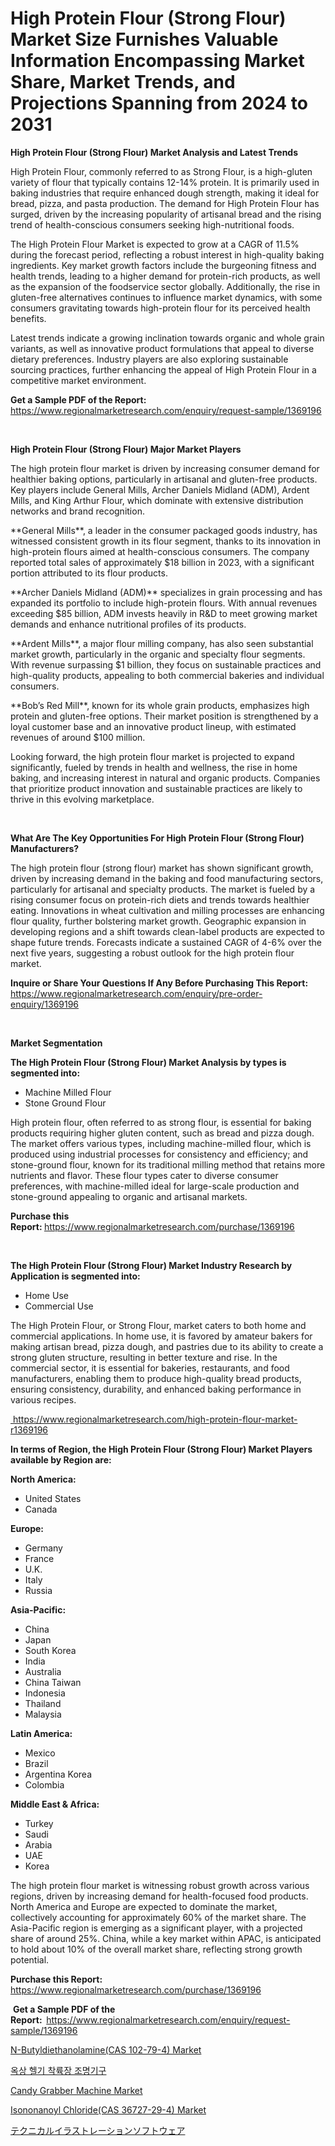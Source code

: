 <p><h1>High Protein Flour (Strong Flour) Market Size Furnishes Valuable Information Encompassing Market Share, Market Trends, and Projections Spanning from 2024 to 2031</h1></p><p><strong>High Protein Flour (Strong Flour) Market Analysis and Latest Trends</strong></p>
<p><p>High Protein Flour, commonly referred to as Strong Flour, is a high-gluten variety of flour that typically contains 12-14% protein. It is primarily used in baking industries that require enhanced dough strength, making it ideal for bread, pizza, and pasta production. The demand for High Protein Flour has surged, driven by the increasing popularity of artisanal bread and the rising trend of health-conscious consumers seeking high-nutritional foods.</p><p>The High Protein Flour Market is expected to grow at a CAGR of 11.5% during the forecast period, reflecting a robust interest in high-quality baking ingredients. Key market growth factors include the burgeoning fitness and health trends, leading to a higher demand for protein-rich products, as well as the expansion of the foodservice sector globally. Additionally, the rise in gluten-free alternatives continues to influence market dynamics, with some consumers gravitating towards high-protein flour for its perceived health benefits.</p><p>Latest trends indicate a growing inclination towards organic and whole grain variants, as well as innovative product formulations that appeal to diverse dietary preferences. Industry players are also exploring sustainable sourcing practices, further enhancing the appeal of High Protein Flour in a competitive market environment.</p></p>
<p><strong>Get a Sample PDF of the Report:&nbsp;</strong> <a href="https://www.regionalmarketresearch.com/enquiry/request-sample/1369196">https://www.regionalmarketresearch.com/enquiry/request-sample/1369196</a></p>
<p>&nbsp;</p>
<p><strong>High Protein Flour (Strong Flour) Major Market Players</strong></p>
<p><p>The high protein flour market is driven by increasing consumer demand for healthier baking options, particularly in artisanal and gluten-free products. Key players include General Mills, Archer Daniels Midland (ADM), Ardent Mills, and King Arthur Flour, which dominate with extensive distribution networks and brand recognition.</p><p>**General Mills**, a leader in the consumer packaged goods industry, has witnessed consistent growth in its flour segment, thanks to its innovation in high-protein flours aimed at health-conscious consumers. The company reported total sales of approximately $18 billion in 2023, with a significant portion attributed to its flour products.</p><p>**Archer Daniels Midland (ADM)** specializes in grain processing and has expanded its portfolio to include high-protein flours. With annual revenues exceeding $85 billion, ADM invests heavily in R&D to meet growing market demands and enhance nutritional profiles of its products.</p><p>**Ardent Mills**, a major flour milling company, has also seen substantial market growth, particularly in the organic and specialty flour segments. With revenue surpassing $1 billion, they focus on sustainable practices and high-quality products, appealing to both commercial bakeries and individual consumers.</p><p>**Bob’s Red Mill**, known for its whole grain products, emphasizes high protein and gluten-free options. Their market position is strengthened by a loyal customer base and an innovative product lineup, with estimated revenues of around $100 million.</p><p>Looking forward, the high protein flour market is projected to expand significantly, fueled by trends in health and wellness, the rise in home baking, and increasing interest in natural and organic products. Companies that prioritize product innovation and sustainable practices are likely to thrive in this evolving marketplace.</p></p>
<p>&nbsp;</p>
<p><strong>What Are The Key Opportunities For High Protein Flour (Strong Flour) Manufacturers?</strong></p>
<p><p>The high protein flour (strong flour) market has shown significant growth, driven by increasing demand in the baking and food manufacturing sectors, particularly for artisanal and specialty products. The market is fueled by a rising consumer focus on protein-rich diets and trends towards healthier eating. Innovations in wheat cultivation and milling processes are enhancing flour quality, further bolstering market growth. Geographic expansion in developing regions and a shift towards clean-label products are expected to shape future trends. Forecasts indicate a sustained CAGR of 4-6% over the next five years, suggesting a robust outlook for the high protein flour market.</p></p>
<p><strong>Inquire or Share Your Questions If Any Before Purchasing This Report:</strong> <a href="https://www.regionalmarketresearch.com/enquiry/pre-order-enquiry/1369196">https://www.regionalmarketresearch.com/enquiry/pre-order-enquiry/1369196</a></p>
<p>&nbsp;</p>
<p><strong>Market Segmentation</strong></p>
<p><strong>The High Protein Flour (Strong Flour) Market Analysis by types is segmented into:</strong></p>
<p><ul><li>Machine Milled Flour</li><li>Stone Ground Flour</li></ul></p>
<p><p>High protein flour, often referred to as strong flour, is essential for baking products requiring higher gluten content, such as bread and pizza dough. The market offers various types, including machine-milled flour, which is produced using industrial processes for consistency and efficiency; and stone-ground flour, known for its traditional milling method that retains more nutrients and flavor. These flour types cater to diverse consumer preferences, with machine-milled ideal for large-scale production and stone-ground appealing to organic and artisanal markets.</p></p>
<p><strong>Purchase this Report:&nbsp;</strong><a href="https://www.regionalmarketresearch.com/purchase/1369196">https://www.regionalmarketresearch.com/purchase/1369196</a></p>
<p>&nbsp;</p>
<p><strong>The High Protein Flour (Strong Flour) Market Industry Research by Application is segmented into:</strong></p>
<p><ul><li>Home Use</li><li>Commercial Use</li></ul></p>
<p><p>The High Protein Flour, or Strong Flour, market caters to both home and commercial applications. In home use, it is favored by amateur bakers for making artisan bread, pizza dough, and pastries due to its ability to create a strong gluten structure, resulting in better texture and rise. In the commercial sector, it is essential for bakeries, restaurants, and food manufacturers, enabling them to produce high-quality bread products, ensuring consistency, durability, and enhanced baking performance in various recipes.</p></p>
<p><a href="https://www.regionalmarketresearch.com/high-protein-flour-market-r1369196">&nbsp;https://www.regionalmarketresearch.com/high-protein-flour-market-r1369196</a></p>
<p><strong>In terms of Region, the High Protein Flour (Strong Flour) Market Players available by Region are:</strong></p>
<p>
    <p> <strong> North America: </strong>
        <ul>
            <li>United States</li>
            <li>Canada</li>
        </ul>
        </p> 
    <p> <strong> Europe: </strong>
        <ul>
            <li>Germany</li>
            <li>France</li>
            <li>U.K.</li>
            <li>Italy</li>
            <li>Russia</li>
        </ul>
        </p> 
    <p> <strong> Asia-Pacific: </strong>
        <ul>
            <li>China</li>
            <li>Japan</li>
            <li>South Korea</li>
            <li>India</li>
            <li>Australia</li>
            <li>China Taiwan</li>
            <li>Indonesia</li>
            <li>Thailand</li>
            <li>Malaysia</li>
        </ul>
        </p> 
    <p> <strong> Latin America: </strong>
        <ul>
            <li>Mexico</li>
            <li>Brazil</li>
            <li>Argentina Korea</li>
            <li>Colombia</li>
        </ul>
        </p> 
    <p> <strong> Middle East & Africa: </strong>
        <ul>
            <li>Turkey</li>
            <li>Saudi</li>
            <li>Arabia</li>
            <li>UAE</li>
            <li>Korea</li>
        </ul>
    </p>
    </p>
<p><p>The high protein flour market is witnessing robust growth across various regions, driven by increasing demand for health-focused food products. North America and Europe are expected to dominate the market, collectively accounting for approximately 60% of the market share. The Asia-Pacific region is emerging as a significant player, with a projected share of around 25%. China, while a key market within APAC, is anticipated to hold about 10% of the overall market share, reflecting strong growth potential.</p></p>
<p><strong>Purchase this Report: </strong><a href="https://www.regionalmarketresearch.com/purchase/1369196">https://www.regionalmarketresearch.com/purchase/1369196</a></p>
<p>&nbsp;<strong>Get a Sample PDF of the Report:&nbsp;&nbsp;</strong><a href="https://www.regionalmarketresearch.com/enquiry/request-sample/1369196">https://www.regionalmarketresearch.com/enquiry/request-sample/1369196</a></p>
<p><strong></strong></p>
<p><p><a href="https://issuu.com/reportprime-2/docs/n-butyldiethanolaminecas-102-79-4-m_efff992cbd5585">N-Butyldiethanolamine(CAS 102-79-4) Market</a></p><p><a href="https://medium.com/@max_rolo/%EC%98%A5%EC%83%81-%ED%97%AC%EB%A6%AC%ED%8C%A8%EB%93%9C-%EC%A1%B0%EB%AA%85-%EA%B8%B0%EA%B5%AC-%EC%8B%9C%EC%9E%A5-%EB%8F%99%ED%96%A5-%EB%B0%8F-%EC%A0%84%EB%9E%B5%EC%A0%81-%EC%8B%9C%EC%9E%A5-%ED%86%B5%EC%B0%B0%EB%A0%A5-2024-2031-f558cce168e4">옥상 헬기 착륙장 조명기구</a></p><p><a href="https://www.linkedin.com/pulse/insights-candy-grabber-machine-market-share-competitive-hxnbc?trackingId=OZ8k16vqTz%2Bpijt%2FeadzPg%3D%3D">Candy Grabber Machine Market</a></p><p><a href="https://issuu.com/reportprime-2/docs/isononanoyl-chloridecas-36727-29-4-_25811495f9170f">Isononanoyl Chloride(CAS 36727-29-4) Market</a></p><p><a href="https://medium.com/@rudyboyer2017/%E6%8A%80%E8%A1%93%E3%82%A4%E3%83%A9%E3%82%B9%E3%83%88%E3%83%AC%E3%83%BC%E3%82%B7%E3%83%A7%E3%83%B3%E3%82%BD%E3%83%95%E3%83%88%E3%82%A6%E3%82%A7%E3%82%A2%E5%B8%82%E5%A0%B4%E3%81%AE%E3%83%80%E3%82%A4%E3%83%8A%E3%83%9F%E3%82%AF%E3%82%B9%E3%82%92%E6%8E%A2%E3%82%8B-%E3%82%B0%E3%83%AD%E3%83%BC%E3%83%90%E3%83%AB%E3%83%88%E3%83%AC%E3%83%B3%E3%83%89%E3%81%A8%E4%BB%8A%E5%BE%8C%E3%81%AE%E6%88%90%E9%95%B7%E8%A6%8B%E9%80%9A%E3%81%97-2024%E5%B9%B4-2031%E5%B9%B4-194%E3%83%9A%E3%83%BC%E3%82%B8%E3%81%AB%E3%82%8F%E3%81%9F%E3%81%A3%E3%81%A6%E3%82%AB%E3%83%90%E3%83%BC%E3%81%95%E3%82%8C%E3%81%A6%E3%81%84%E3%81%BE%E3%81%99-7b3a9ff63437?postPublishedType=repub">テクニカルイラストレーションソフトウェア</a></p></p>